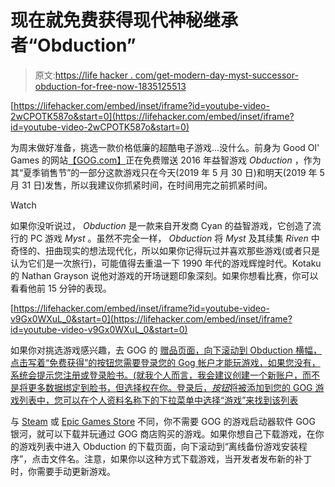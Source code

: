 # 现在就免费获得现代神秘继承者“Obduction”

> 原文:[https://life hacker . com/get-modern-day-myst-successor-obduction-for-free-now-1835125513](https://lifehacker.com/get-modern-day-myst-successor-obduction-for-free-now-1835125513)

 [https://lifehacker.com/embed/inset/iframe?id=youtube-video-2wCPOTK587o&start=0](https://lifehacker.com/embed/inset/iframe?id=youtube-video-2wCPOTK587o&start=0) 

为周末做好准备，挑选一款价格低廉的超酷电子游戏...没什么。前身为 Good Ol' Games 的网站[【GOG.com】](https://www.gog.com/)正在免费赠送 2016 年益智游戏 *Obduction* ，作为其“夏季销售节”的一部分这款游戏只在今天(2019 年 5 月 30 日)和明天(2019 年 5 月 31 日)发售，所以我建议你抓紧时间，在时间用完之前抓紧时间。

Watch

如果你没听说过， *Obduction* 是一款来自开发商 Cyan 的益智游戏，它创造了流行的 PC 游戏 *Myst* 。虽然不完全一样， *Obduction* 将 *Myst* 及其续集 *Riven* 中奇怪的、扭曲现实的想法现代化，所以如果你记得玩过并喜欢那些游戏(或者只是认为它们是一次旅行)，可能值得去重温一下 1990 年代的游戏辉煌时代。Kotaku 的 Nathan Grayson 说他对游戏的开场谜题印象深刻。如果你想看比赛，你可以看看他前 15 分钟的表现。

 [https://lifehacker.com/embed/inset/iframe?id=youtube-video-v9Gx0WXuL_0&start=0](https://lifehacker.com/embed/inset/iframe?id=youtube-video-v9Gx0WXuL_0&start=0) 

如果你对挑选游戏感兴趣，去 GOG 的 [赠品页面，向下滚动到 Obduction 横幅，点击写着“免费获得”的按钮您需要登录您的 Gog 帐户才能玩游戏，如果您没有，系统会提示您注册或登录脸书。(就我个人而言，我会建议创建一个新账户，而不是将更多数据绑定到脸书，但选择权在你。登录后，*按钮*将被添加到您的 GOG 游戏列表中，您可以在个人资料名称下的下拉菜单中选择“游戏”来找到该列表](https://www.gog.com/#giveaway) 

与 [Steam](https://lifehacker.com/how-to-use-valves-new-steam-chat-app-1834954691) 或 [Epic Games Store](https://lifehacker.com/the-best-deals-in-the-epic-games-stores-month-long-mega-1834815304) 不同，你不需要 GOG 的游戏启动器软件 GOG 银河，就可以下载并玩通过 GOG 商店购买的游戏。如果你想自己下载游戏，在你的游戏列表中进入 Obduction 的下载页面，向下滚动到“离线备份游戏安装程序”，点击文件名。注意，如果你以这种方式下载游戏，当开发者发布新的补丁时，你需要手动更新游戏。